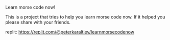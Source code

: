 Learn morse code now!

This is a project that tries to help you learn morse code now. If it helped you please share with your friends.

replit: https://replit.com/@peterkaraltiev/learnmorsecodenow
